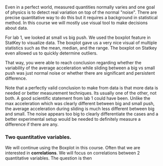 Even in a perfect world, measured quantities normally varies and one goal of physics is to detect real variation on top of the normal "noise". 
There are precise quantitative way to do this but it requires a background in statistical method. In this course we will mostly use visual tool to make decisions about data. 

  
For lab 1, we looked at small vs big push. We used the boxplot feature in StatKey to visualize data. The boxplot gave us a very nice visual of multiple statistics such as the mean, median, and the range. The boxplot on Statkey even allowed us to quickly determine outliers. 

That way, you were able to reach conclusion regarding whether the variability of the average acceleration while sliding between a big vs small push was just normal noise or whether there are significant and persistent difference. 

<lrndesign-sidenote label="Instructor Note" icon="bookmark" bg-color="#c2e5f2">
Note that a perfectly valid conclusion to make from data is that more data is needed or better measurement techniques. Its usually one of the other, not both. A good scientific statement from lab 1 could have been. Unlike the max acceleration which was clearly different between big and small push, the average acceleration during sliding is much less different between big and small. The noise appears too big to clearly differentiate the cases and a better experimental setup would be needed to definitely measure a difference if there are any.
</lrndesign-sidenote>

### Two quantitative variables. 

We will continue using the Boxplot in this course. Often that we are interested in **correlations**. We will focus on correlations between 2 quantitative variables. The question is then 



